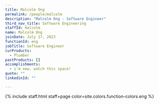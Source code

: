 ```yaml
---
title: Malcolm Ong
permalink: /people/malcolm
description: "Malcolm Ong - Software Engineer"
third_nav_title: Software Engineering
staffId: malcolm
name: Malcolm Ong
joinDate: July 17, 2023
functionId: eng
jobTitle: Software Engineer
curProducts:
  - Plumber
pastProducts: []
accomplishments:
  - i'm new, watch this space!
quote: ""
linkedinId: ""

---
```


{% include staff.html staff=page color=site.colors.function-colors.eng %}
